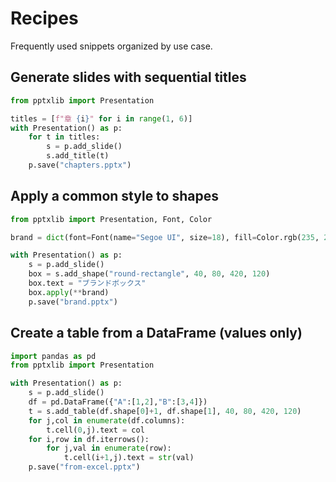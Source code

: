 # Recipes

Frequently used snippets organized by use case.

## Generate slides with sequential titles

```python
from pptxlib import Presentation

titles = [f"章 {i}" for i in range(1, 6)]
with Presentation() as p:
    for t in titles:
        s = p.add_slide()
        s.add_title(t)
    p.save("chapters.pptx")
```

## Apply a common style to shapes

```python
from pptxlib import Presentation, Font, Color

brand = dict(font=Font(name="Segoe UI", size=18), fill=Color.rgb(235, 245, 255))

with Presentation() as p:
    s = p.add_slide()
    box = s.add_shape("round-rectangle", 40, 80, 420, 120)
    box.text = "ブランドボックス"
    box.apply(**brand)
    p.save("brand.pptx")
```

## Create a table from a DataFrame (values only)

```python
import pandas as pd
from pptxlib import Presentation

with Presentation() as p:
    s = p.add_slide()
    df = pd.DataFrame({"A":[1,2],"B":[3,4]})
    t = s.add_table(df.shape[0]+1, df.shape[1], 40, 80, 420, 120)
    for j,col in enumerate(df.columns):
        t.cell(0,j).text = col
    for i,row in df.iterrows():
        for j,val in enumerate(row):
            t.cell(i+1,j).text = str(val)
    p.save("from-excel.pptx")
```
